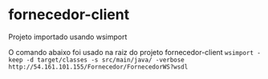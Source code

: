 # fornecedor-client

Projeto importado usando wsimport

O comando abaixo foi usado na raiz do projeto fornecedor-client
`wsimport -keep -d target/classes -s src/main/java/ -verbose http://54.161.101.155/Fornecedor/FornecedorWS?wsdl`
